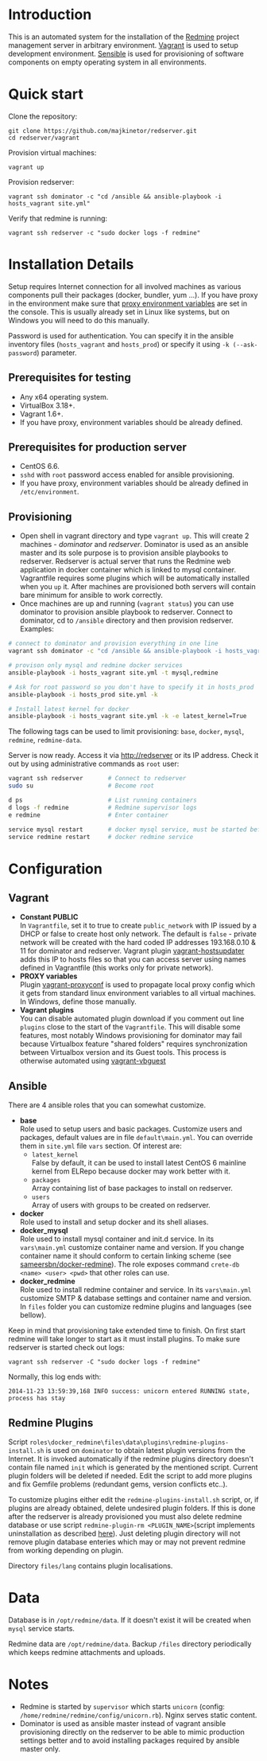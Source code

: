 Introduction
============

This is an automated system for the installation of the [Redmine](http://www.redmine.org) project management server in arbitrary environment. [Vagrant](https://www.vagrantup.com/) is used to setup development environment.  [Sensible](http://www.ansible.com) is used for provisioning of software components on empty operating system in all environments.

Quick start
===========

Clone the repository:
   
    git clone https://github.com/majkinetor/redserver.git
    cd redserver/vagrant

Provision virtual machines:

    vagrant up

Provision redserver:

    vagrant ssh dominator -c "cd /ansible && ansible-playbook -i hosts_vagrant site.yml"

Verify that redmine is running:

    vagrant ssh redserver -c "sudo docker logs -f redmine"


Installation Details
====================

Setup requires Internet connection for all involved machines as various components pull their packages (docker, bundler, yum ...). If you have proxy in the environment make sure that [proxy environment variables](http://www.gnu.org/software/wget/manual/html_node/Proxies.html) are set in the console. This is usually already set in Linux like systems, but on Windows you will need to do this manually. 

Password is used for authentication. You can specify it in the ansible inventory files (`hosts_vagrant` and `hosts_prod`) or specify it using `-k (--ask-password`) parameter.

Prerequisites for testing
--------------------------

- Any x64 operating system.
- VirtualBox 3.18+.
- Vagrant 1.6+.
- If you have proxy, environment variables should be already defined. 

Prerequisites for production server
-----------------------------------

- CentOS 6.6.
- `sshd` with `root` password access enabled for ansible provisioning.
- If you have proxy, environment variables should be already defined in `/etc/environment`.


Provisioning
------------

- Open shell in vagrant directory and type `vagrant up`. This will create 2 machines - *dominator* and *redserver*. Dominator is used as an ansible master and its sole purpose is to provision ansible playbooks to redserver. Redserver is actual server that runs the Redmine web application in docker container which is linked to mysql container. Vagrantfile requires some plugins which will be automatically installed when you `up` it. After machines are provisioned both servers will contain bare minimum for ansible to work correctly.
- Once machines are up and running (`vagrant status`) you can use dominator to provision ansible playbook to redserver. Connect to dominator, cd to `/ansible` directory and then provision redserver. Examples:

```sh
# connect to dominator and provision everything in one line
vagrant ssh dominator -c "cd /ansible && ansible-playbook -i hosts_vagrant site.yml"

# provison only mysql and redmine docker services
ansible-playbook -i hosts_vagrant site.yml -t mysql,redmine

# Ask for root password so you don't have to specify it in hosts_prod
ansible-playbook -i hosts_prod site.yml -k

# Install latest kernel for docker
ansible-playbook -i hosts_vagrant site.yml -k -e latest_kernel=True
```

The following tags can be used to limit provisioning: `base`, `docker`, `mysql`, `redmine`, `redmine-data`.

Server is now ready. Access it via [http://redserver](http://redserver) or its IP address. Check it out by using administrative commands as `root` user:  

```sh
vagrant ssh redserver       # Connect to redserver
sudo su                     # Become root

d ps                        # List running containers 
d logs -f redmine           # Redmine supervisor logs
e redmine                   # Enter container 

service mysql restart       # docker mysql service, must be started before redmine for linking 
service redmine restart     # docker redmine service 
```

Configuration
=============

Vagrant
-------

- **Constant PUBLIC**  
In `Vagrantfile`, set it to true to create `public_network` with IP issued by a DHCP or false to create host only network. The default is `false` - private network will be created with the hard coded IP addresses 193.168.0.10 & 11 for dominator and redserver. Vagrant plugin [vagrant-hostsupdater](https://github.com/cogitatio/vagrant-hostsupdater) adds this IP to hosts files so that you can access server using names defined in Vagrantfile (this works only for private network).
- **PROXY variables**  
Plugin [vagrant-proxyconf](https://github.com/tmatilai/vagrant-proxyconf) is used to propagate local proxy config which it gets from standard linux environment variables to all virtual machines. In Windows, define those manually.
- **Vagrant plugins**  
You can disable automated plugin download if you comment out line `plugins` close to the start of the `Vagrantfile`. This will disable some features, most notably Windows provisioning for dominator may fail because Virtualbox feature "shared folders" requires synchronization between Virtualbox version and its Guest tools. This process is otherwise automated using [vagrant-vbguest](https://github.com/dotless-de/vagrant-vbguest)

Ansible
-------

There are 4 ansible roles that you can somewhat customize.

- **base**  
Role used to setup users and basic packages. Customize users and packages, default values are in file `default\main.yml`. You can override them in `site.yml` file `vars` section. Of interest are:  
  - `latest_kernel`  
    False by default, it can be used to install latest CentOS 6 mainline kernel from ELRepo because docker may work better with it.  
  - `packages`  
    Array containing list of base packages to install on redserver.  
  - `users`  
    Array of users with groups to be created on redserver. 
- **docker**  
Role used to install and setup docker and its shell aliases.
- **docker_mysql**  
Role used to install mysql container and init.d service. In its `vars\main.yml` customize container name and version. If you change container name it should conform to certain linking scheme (see [sameersbn/docker-redmine](https://github.com/sameersbn/docker-redmine)). The role exposes command `crete-db <name> <user> <pwd>` that other roles can use.
- **docker_redmine**  
Role used to install redmine container and service. In its `vars\main.yml` customize SMTP & database settings and container name and version. In `files` folder you can customize redmine plugins and languages (see bellow). 

Keep in mind that provisioning take extended time to finish. On first start redmine will take longer to start as it must install plugins. To make sure redserver is started check out logs:

    vagrant ssh redserver -C "sudo docker logs -f redmine"

Normally, this log ends with:

    2014-11-23 13:59:39,168 INFO success: unicorn entered RUNNING state, process has stay


Redmine Plugins
---------------

Script `roles\docker_redmine\files\data\plugins\redmine-plugins-install.sh` is used on `dominator` to obtain latest plugin versions from the Internet. It is invoked automatically if the redmine plugins directory doesn't contain file named `init` which is generated by the mentioned script. Current plugin folders will be deleted if needed. Edit the script to add more plugins and fix Gemfile problems (redundant gems, version conflicts etc..).

To customize plugins either edit the `redmine-plugins-install.sh` script, or, if plugins are already obtained, delete undesired plugin folders. If this is done after the redserver is already provisioned you must also delete redmine database or use script `redmine-plugin-rm <PLUGIN_NAME>`(script implements uninstallation as described [here](https://github.com/sameersbn/docker-redmine#uninstalling-plugins)). Just deleting plugin directory will not remove plugin database enteries which may or may not prevent redmine from working depending on plugin.

Directory `files/lang` contains plugin localisations.

Data
====

Database is in `/opt/redmine/data`. If it doesn't exist it will be created when `mysql` service starts.

Redmine data are `/opt/redmine/data`. Backup `/files` directory periodically which keeps redmine attachments and uploads.

Notes
=====

- Redmine is started by `supervisor` which starts `unicorn` (config: `/home/redmine/redmine/config/unicorn.rb`). Nginx serves static content.
- Dominator is used as ansible master instead of vagrant ansible provisioning directly on the redserver to be able to mimic production settings better and to avoid installing packages required by ansible master only.

